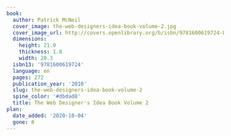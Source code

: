 ```yaml
---
book:
  author: Patrick McNeil
  cover_image: the-web-designers-idea-book-volume-2.jpg
  cover_image_url: http://covers.openlibrary.org/b/isbn/9781600619724-L.jpg
  dimensions:
    height: 21.0
    thickness: 1.8
    width: 20.3
  isbn13: '9781600619724'
  language: en
  pages: 272
  publication_year: '2010'
  slug: the-web-designers-idea-book-volume-2
  spine_color: '#dbdad8'
  title: The Web Designer's Idea Book Volume 2
plan:
  date_added: '2020-10-04'
  gone: θ
---
```

